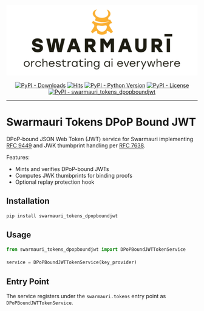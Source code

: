 ![Swarmauri Logo](https://github.com/swarmauri/swarmauri-sdk/blob/3d4d1cfa949399d7019ae9d8f296afba773dfb7f/assets/swarmauri.brand.theme.svg)


<p align="center">
    <a href="https://pypi.org/project/swarmauri_tokens_dpopboundjwt/">
        <img src="https://img.shields.io/pypi/dm/swarmauri_tokens_dpopboundjwt" alt="PyPI - Downloads"/></a>
    <a href="https://hits.sh/github.com/swarmauri/swarmauri-sdk/tree/master/pkgs/standards/swarmauri_tokens_dpopboundjwt/">
        <img alt="Hits" src="https://hits.sh/github.com/swarmauri/swarmauri-sdk/tree/master/pkgs/standards/swarmauri_tokens_dpopboundjwt.svg"/></a>
    <a href="https://pypi.org/project/swarmauri_tokens_dpopboundjwt/">
        <img src="https://img.shields.io/pypi/pyversions/swarmauri_tokens_dpopboundjwt" alt="PyPI - Python Version"/></a>
    <a href="https://pypi.org/project/swarmauri_tokens_dpopboundjwt/">
        <img src="https://img.shields.io/pypi/l/swarmauri_tokens_dpopboundjwt" alt="PyPI - License"/></a>
    <a href="https://pypi.org/project/swarmauri_tokens_dpopboundjwt/">
        <img src="https://img.shields.io/pypi/v/swarmauri_tokens_dpopboundjwt?label=swarmauri_tokens_dpopboundjwt&color=green" alt="PyPI - swarmauri_tokens_dpopboundjwt"/></a>
</p>

---

# Swarmauri Tokens DPoP Bound JWT

DPoP-bound JSON Web Token (JWT) service for Swarmauri implementing
[RFC 9449](https://www.rfc-editor.org/rfc/rfc9449) and JWK thumbprint
handling per [RFC 7638](https://www.rfc-editor.org/rfc/rfc7638).

Features:
- Mints and verifies DPoP-bound JWTs
- Computes JWK thumbprints for binding proofs
- Optional replay protection hook

## Installation

```bash
pip install swarmauri_tokens_dpopboundjwt
```

## Usage

```python
from swarmauri_tokens_dpopboundjwt import DPoPBoundJWTTokenService

service = DPoPBoundJWTTokenService(key_provider)
```

## Entry Point

The service registers under the `swarmauri.tokens` entry point as
`DPoPBoundJWTTokenService`.
